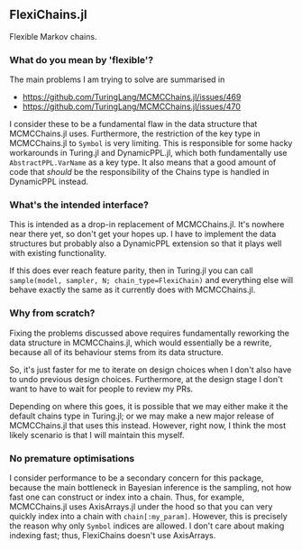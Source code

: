 ## FlexiChains.jl

Flexible Markov chains.

### What do you mean by 'flexible'?

The main problems I am trying to solve are summarised in 
- https://github.com/TuringLang/MCMCChains.jl/issues/469
- https://github.com/TuringLang/MCMCChains.jl/issues/470

I consider these to be a fundamental flaw in the data structure that MCMCChains.jl uses.
Furthermore, the restriction of the key type in MCMCChains.jl to `Symbol` is very limiting.
This is responsible for some hacky workarounds in Turing.jl and DynamicPPL.jl, which both fundamentally use `AbstractPPL.VarName` as a key type.
It also means that a good amount of code that _should_ be the responsibility of the Chains type is handled in DynamicPPL instead.

### What's the intended interface?

This is intended as a drop-in replacement of MCMCChains.jl.
It's nowhere near there yet, so don't get your hopes up.
I have to implement the data structures but probably also a DynamicPPL extension so that it plays well with existing functionality.

If this does ever reach feature parity, then in Turing.jl you can call `sample(model, sampler, N; chain_type=FlexiChain)` and everything else will behave exactly the same as it currently does with MCMCChains.jl.

### Why from scratch?

Fixing the problems discussed above requires fundamentally reworking the data structure in MCMCChains.jl, which would essentially be a rewrite, because all of its behaviour stems from its data structure.

So, it's just faster for me to iterate on design choices when I don't also have to undo previous design choices.
Furthermore, at the design stage I don't want to have to wait for people to review my PRs.

Depending on where this goes, it is possible that we may either make it the default chains type in Turing.jl; or we may make a new major release of MCMCChains.jl that uses this instead.
However, right now, I think the most likely scenario is that I will maintain this myself.

### No premature optimisations

I consider performance to be a secondary concern for this package, because the main bottleneck in Bayesian inference is the sampling, not how fast one can construct or index into a chain.
Thus, for example, MCMCChains.jl uses AxisArrays.jl under the hood so that you can very quickly index into a chain with `chain[:my_param]`.
However, this is precisely the reason why only `Symbol` indices are allowed.
I don't care about making indexing fast; thus, FlexiChains doesn't use AxisArrays.
